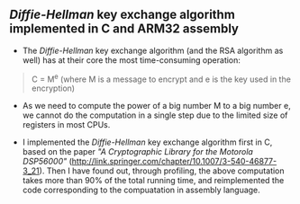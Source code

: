 ## *Diffie-Hellman* key exchange algorithm implemented in C and ARM32 assembly

- The *Diffie-Hellman* key exchange algorithm (and the RSA algorithm as well) has at their core the most time-consuming operation:  
>  C = M<sup>e</sup>
  (where M is a message to encrypt and e is the key used in the encryption)

- As we need to compute the power of a big number M to a big number e, we cannot do the computation in a single step due to the limited size of registers in most CPUs.

- I implemented the *Diffie-Hellman* key exchange algorithm first in C, based on the paper *"A Cryptographic Library for the Motorola DSP56000"* (<http://link.springer.com/chapter/10.1007/3-540-46877-3_21>). Then I have found out, through profiling, the above computation takes more than 90% of the total running time, and reimplemented the code corresponding to the compuatation in assembly language.
